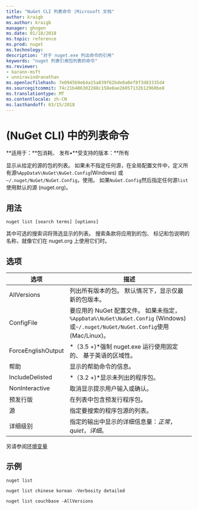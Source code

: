 ```yaml
---
title: "NuGet CLI 列表命令 |Microsoft 文档"
author: kraigb
ms.author: kraigb
manager: ghogen
ms.date: 01/18/2018
ms.topic: reference
ms.prod: nuget
ms.technology: 
description: "对于 nuget.exe 列出命令的引用"
keywords: "nuget 列表引用包列表的命令"
ms.reviewer:
- karann-msft
- unniravindranathan
ms.openlocfilehash: 7e0945b9e64a15a839f62bde0a0ef8f3d83335d4
ms.sourcegitcommit: 74c21b406302288c158e8ae26057132b12960be8
ms.translationtype: MT
ms.contentlocale: zh-CN
ms.lasthandoff: 03/15/2018
---
```

# <a name="list-command-nuget-cli"></a>(NuGet CLI) 中的列表命令

**适用于：**包消耗、 发布&bullet;**受支持的版本：**所有

显示从给定的源的包的列表。 如果未不指定任何源，在全局配置文件中，定义所有源`%AppData%\NuGet\NuGet.Config`(Windows) 或`~/.nuget/NuGet/NuGet.Config`，使用。 如果`NuGet.Config`然后指定任何源`list`使用默认的源 (nuget.org)。

## <a name="usage"></a>用法

```cli
nuget list [search terms] [options]
```

其中可选的搜索词将筛选显示的列表。 搜索条款将应用到的包、 标记和包说明的名称，就像它们在 nuget.org 上使用它们时。

## <a name="options"></a>选项

| 选项 | 描述 |
| --- | --- |
| AllVersions | 列出所有版本的包。 默认情况下，显示仅最新的包版本。 |
| ConfigFile | 要应用的 NuGet 配置文件。 如果未指定， `%AppData%\NuGet\NuGet.Config` (Windows) 或`~/.nuget/NuGet/NuGet.Config`使用 (Mac/Linux)。|
| ForceEnglishOutput | *（3.5 +)*强制 nuget.exe 运行使用固定的、 基于英语的区域性。 |
| 帮助 | 显示的帮助命令的信息。 |
| IncludeDelisted | *（3.2 +)*显示未列出的程序包。 |
| NonInteractive | 取消显示提示用户输入或确认。 |
| 预发行版 | 在列表中包含预发行程序包。 |
| 源 | 指定要搜索的程序包源的列表。 |
| 详细级别 | 指定的输出中显示的详细信息量：*正常*， *quiet*，*详细*。 |

另请参阅[环境变量](cli-ref-environment-variables.md)

## <a name="examples"></a>示例

```cli
nuget list

nuget list chinese korean -Verbosity detailed

nuget list couchbase -AllVersions
```
